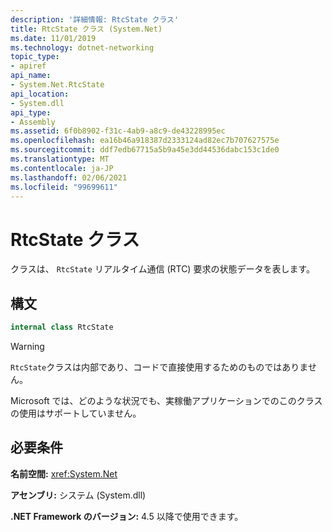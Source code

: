 ```yaml
---
description: '詳細情報: RtcState クラス'
title: RtcState クラス (System.Net)
ms.date: 11/01/2019
ms.technology: dotnet-networking
topic_type:
- apiref
api_name:
- System.Net.RtcState
api_location:
- System.dll
api_type:
- Assembly
ms.assetid: 6f0b8902-f31c-4ab9-a8c9-de43228995ec
ms.openlocfilehash: ea16b46a918387d2333124ad82ec7b707627575e
ms.sourcegitcommit: ddf7edb67715a5b9a45e3dd44536dabc153c1de0
ms.translationtype: MT
ms.contentlocale: ja-JP
ms.lasthandoff: 02/06/2021
ms.locfileid: "99699611"
---
```

# <a name="rtcstate-class"></a>RtcState クラス

クラスは、 `RtcState` リアルタイム通信 (RTC) 要求の状態データを表します。

## <a name="syntax"></a>構文
  
```csharp  
internal class RtcState
```

> [!WARNING]
> `RtcState`クラスは内部であり、コードで直接使用するためのものではありません。
>
> Microsoft では、どのような状況でも、実稼働アプリケーションでのこのクラスの使用はサポートしていません。

## <a name="requirements"></a>必要条件

**名前空間:** <xref:System.Net>

**アセンブリ:** システム (System.dll)

**.NET Framework のバージョン:** 4.5 以降で使用できます。
